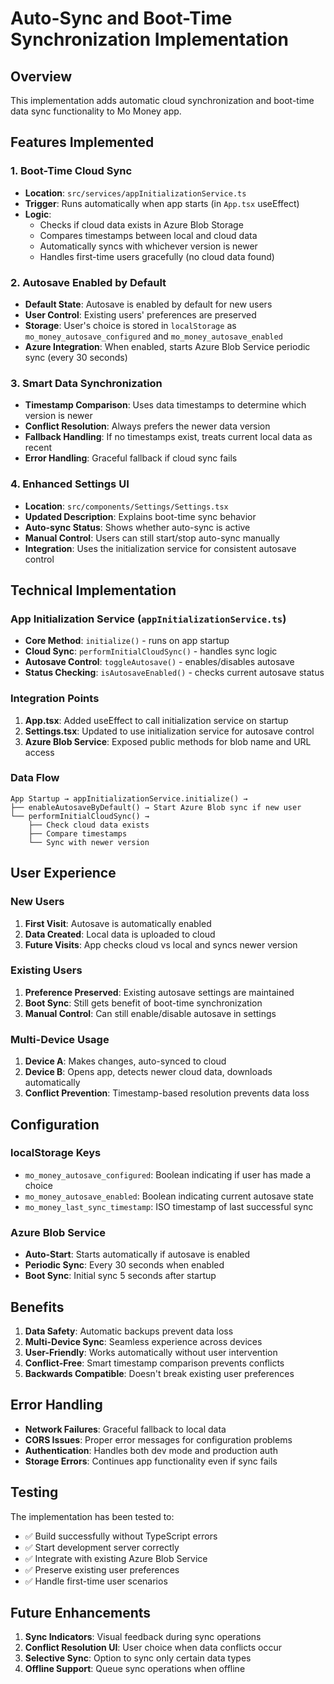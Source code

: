 # Auto-Sync and Boot-Time Synchronization Implementation

## Overview
This implementation adds automatic cloud synchronization and boot-time data sync functionality to Mo Money app.

## Features Implemented

### 1. **Boot-Time Cloud Sync**
- **Location**: `src/services/appInitializationService.ts`
- **Trigger**: Runs automatically when app starts (in `App.tsx` useEffect)
- **Logic**:
  - Checks if cloud data exists in Azure Blob Storage
  - Compares timestamps between local and cloud data
  - Automatically syncs with whichever version is newer
  - Handles first-time users gracefully (no cloud data found)

### 2. **Autosave Enabled by Default**
- **Default State**: Autosave is enabled by default for new users
- **User Control**: Existing users' preferences are preserved
- **Storage**: User's choice is stored in `localStorage` as `mo_money_autosave_configured` and `mo_money_autosave_enabled`
- **Azure Integration**: When enabled, starts Azure Blob Service periodic sync (every 30 seconds)

### 3. **Smart Data Synchronization**
- **Timestamp Comparison**: Uses data timestamps to determine which version is newer
- **Conflict Resolution**: Always prefers the newer data version
- **Fallback Handling**: If no timestamps exist, treats current local data as recent
- **Error Handling**: Graceful fallback if cloud sync fails

### 4. **Enhanced Settings UI**
- **Location**: `src/components/Settings/Settings.tsx`
- **Updated Description**: Explains boot-time sync behavior
- **Auto-sync Status**: Shows whether auto-sync is active
- **Manual Control**: Users can still start/stop auto-sync manually
- **Integration**: Uses the initialization service for consistent autosave control

## Technical Implementation

### App Initialization Service (`appInitializationService.ts`)
- **Core Method**: `initialize()` - runs on app startup
- **Cloud Sync**: `performInitialCloudSync()` - handles sync logic
- **Autosave Control**: `toggleAutosave()` - enables/disables autosave
- **Status Checking**: `isAutosaveEnabled()` - checks current autosave status

### Integration Points
1. **App.tsx**: Added useEffect to call initialization service on startup
2. **Settings.tsx**: Updated to use initialization service for autosave control
3. **Azure Blob Service**: Exposed public methods for blob name and URL access

### Data Flow
```
App Startup → appInitializationService.initialize() →
├── enableAutosaveByDefault() → Start Azure Blob sync if new user
└── performInitialCloudSync() →
    ├── Check cloud data exists
    ├── Compare timestamps
    └── Sync with newer version
```

## User Experience

### New Users
1. **First Visit**: Autosave is automatically enabled
2. **Data Created**: Local data is uploaded to cloud
3. **Future Visits**: App checks cloud vs local and syncs newer version

### Existing Users
1. **Preference Preserved**: Existing autosave settings are maintained
2. **Boot Sync**: Still gets benefit of boot-time synchronization
3. **Manual Control**: Can still enable/disable autosave in settings

### Multi-Device Usage
1. **Device A**: Makes changes, auto-synced to cloud
2. **Device B**: Opens app, detects newer cloud data, downloads automatically
3. **Conflict Prevention**: Timestamp-based resolution prevents data loss

## Configuration

### localStorage Keys
- `mo_money_autosave_configured`: Boolean indicating if user has made a choice
- `mo_money_autosave_enabled`: Boolean indicating current autosave state
- `mo_money_last_sync_timestamp`: ISO timestamp of last successful sync

### Azure Blob Service
- **Auto-Start**: Starts automatically if autosave is enabled
- **Periodic Sync**: Every 30 seconds when enabled
- **Boot Sync**: Initial sync 5 seconds after startup

## Benefits

1. **Data Safety**: Automatic backups prevent data loss
2. **Multi-Device Sync**: Seamless experience across devices
3. **User-Friendly**: Works automatically without user intervention
4. **Conflict-Free**: Smart timestamp comparison prevents conflicts
5. **Backwards Compatible**: Doesn't break existing user preferences

## Error Handling

- **Network Failures**: Graceful fallback to local data
- **CORS Issues**: Proper error messages for configuration problems
- **Authentication**: Handles both dev mode and production auth
- **Storage Errors**: Continues app functionality even if sync fails

## Testing

The implementation has been tested to:
- ✅ Build successfully without TypeScript errors
- ✅ Start development server correctly
- ✅ Integrate with existing Azure Blob Service
- ✅ Preserve existing user preferences
- ✅ Handle first-time user scenarios

## Future Enhancements

1. **Sync Indicators**: Visual feedback during sync operations
2. **Conflict Resolution UI**: User choice when data conflicts occur
3. **Selective Sync**: Option to sync only certain data types
4. **Offline Support**: Queue sync operations when offline
